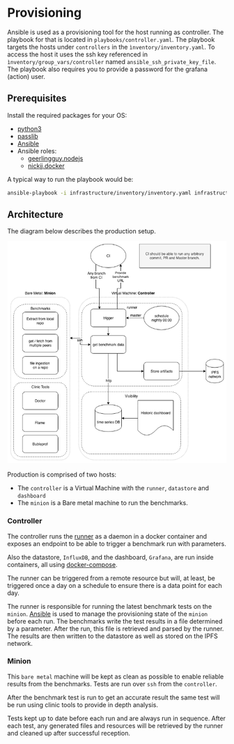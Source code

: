 # Provisioning

Ansible is used as a provisioning tool for the host running as controller. The playbook for that is located in `playbooks/controller.yaml`. The playbook targets the hosts under `controllers` in the `ìnventory/inventory.yaml`. To access the host it uses the ssh key referenced in `ìnventory/group_vars/controller` named `ansible_ssh_private_key_file`. The playbook also requires you to provide a password for the grafana (action) user.

## Prerequisites

Install the required packages for your OS:

* [python3](https://realpython.com/installing-python/)
* [passlib](https://passlib.readthedocs.io/en/stable/install.html)
* [Ansible](https://www.ansible.com/)
* Ansible roles:
    * [geerlingguy.nodejs](https://github.com/geerlingguy/ansible-role-nodejs)
    * [nickjj.docker](https://github.com/nickjj/ansible-docker)

A typical way to run the playbook would be:

```sh
ansible-playbook -i infrastructure/inventory/inventory.yaml infrastructure/playbooks/controller.yaml --extra-vars "action_user_pw=test"
```

## Architecture

The diagram below describes the production setup.

![Production diagram](prod-infrastructure.png)

Production is comprised of two hosts:

* The `controller` is a Virtual Machine with the `runner`, `datastore` and `dashboard`
* The `minion` is a Bare metal machine to run the benchmarks.

### Controller

The controller runs the [runner](../runner/) as a daemon in a docker container and exposes an endpoint to be able to trigger a benchmark run with parameters.

Also the datastore, `InfluxDB`, and the dashboard, `Grafana`, are run inside containers, all using [docker-compose](https://docs.docker.com/compose/).

The runner can be triggered from a remote resource but will, at least, be triggered once a day on a schedule to ensure there is a data point for each day.

The runner is responsible for running the latest benchmark tests on the `minion`. [Ansible](https://www.ansible.com/) is used to manage the provisioning state of the `minion` before each run. The benchmarks write the test results in a file determined by a parameter. After the run, this file is retrieved and parsed by the runner. The results are then written to the datastore as well as stored on the IPFS network.

### Minion

This `bare metal` machine will be kept as clean as possible to enable reliable results from the benchmarks. Tests are run over `ssh` from the `controller`.

After the benchmark test is run to get an accurate result the same test will be run using clinic tools to provide in depth analysis.

Tests kept up to date before each run and are always run in sequence. After each test, any generated files and resources will be retrieved by the runner and cleaned up after successful reception.

